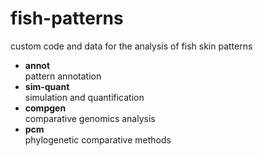 # fish-patterns
custom code and data for the analysis of fish skin patterns

* **annot**  
pattern annotation
* **sim-quant**  
simulation and quantification
* **compgen**  
comparative genomics analysis
* **pcm**  
phylogenetic comparative methods
